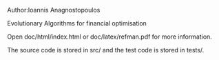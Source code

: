Author:Ioannis Anagnostopoulos

Evolutionary Algorithms for financial optimisation

Open doc/html/index.html or doc/latex/refman.pdf for more information.

The source code is stored in src/ and the test code is stored in tests/.
